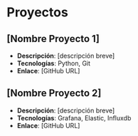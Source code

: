 # Proyectos

## [Nombre Proyecto 1]
- **Descripción**: [descripción breve]
- **Tecnologías**: Python, Git
- **Enlace**: [GitHub URL]

## [Nombre Proyecto 2]
- **Descripción**: [descripción breve]  
- **Tecnologías**: Grafana, Elastic, Influxdb
- **Enlace**: [GitHub URL]
